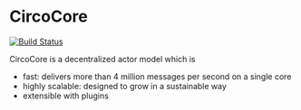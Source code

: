 # CircoCore
[![Build Status](https://travis-ci.com/Circo-dev/CircoCore.svg?branch=master)](https://travis-ci.com/Circo-dev/CircoCore)

CircoCore is a decentralized actor model which is
- fast: delivers more than 4 million messages per second on a single core
- highly scalable: designed to grow in a sustainable way
- extensible with plugins
